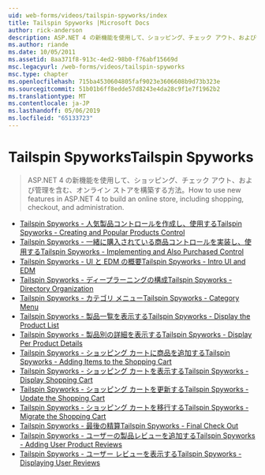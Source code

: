 ```yaml
---
uid: web-forms/videos/tailspin-spyworks/index
title: Tailspin Spyworks |Microsoft Docs
author: rick-anderson
description: ASP.NET 4 の新機能を使用して、ショッピング、チェック アウト、および管理を含む、オンライン ストアを構築する方法。
ms.author: riande
ms.date: 10/05/2011
ms.assetid: 8aa371f8-913c-4ed2-98b0-f76abf15669d
msc.legacyurl: /web-forms/videos/tailspin-spyworks
msc.type: chapter
ms.openlocfilehash: 715ba4530604805faf9023e3606608b9d73b323e
ms.sourcegitcommit: 51b01b6ff8edde57d8243e4da28c9f1e7f1962b2
ms.translationtype: MT
ms.contentlocale: ja-JP
ms.lasthandoff: 05/06/2019
ms.locfileid: "65133723"
---
```

# <a name="tailspin-spyworks"></a><span data-ttu-id="d89ac-103">Tailspin Spyworks</span><span class="sxs-lookup"><span data-stu-id="d89ac-103">Tailspin Spyworks</span></span>

> <span data-ttu-id="d89ac-104">ASP.NET 4 の新機能を使用して、ショッピング、チェック アウト、および管理を含む、オンライン ストアを構築する方法。</span><span class="sxs-lookup"><span data-stu-id="d89ac-104">How to use new features in ASP.NET 4 to build an online store, including shopping, checkout, and administration.</span></span>

- [<span data-ttu-id="d89ac-105">Tailspin Spyworks - 人気製品コントロールを作成し、使用する</span><span class="sxs-lookup"><span data-stu-id="d89ac-105">Tailspin Spyworks - Creating and Popular Products Control</span></span>](tailspin-spyworks-creating-and-using-the-popular-products-control.md)
- [<span data-ttu-id="d89ac-106">Tailspin Spyworks - 一緒に購入されている商品コントロールを実装し、使用する</span><span class="sxs-lookup"><span data-stu-id="d89ac-106">Tailspin Spyworks - Implementing and Also Purchased Control</span></span>](tailspin-spyworks-implementing-and-using-the-also-purchased-control.md)
- [<span data-ttu-id="d89ac-107">Tailspin Spyworks - UI と EDM の概要</span><span class="sxs-lookup"><span data-stu-id="d89ac-107">Tailspin Spyworks - Intro UI and EDM</span></span>](tailspin-spyworks-intro-ui-and-edm.md)
- [<span data-ttu-id="d89ac-108">Tailspin Spyworks - ディープラーニングの構成</span><span class="sxs-lookup"><span data-stu-id="d89ac-108">Tailspin Spyworks - Directory Organization</span></span>](tailspin-spyworks-directory-organization.md)
- [<span data-ttu-id="d89ac-109">Tailspin Spyworks - カテゴリ メニュー</span><span class="sxs-lookup"><span data-stu-id="d89ac-109">Tailspin Spyworks - Category Menu</span></span>](tailspin-spyworks-category-menu.md)
- [<span data-ttu-id="d89ac-110">Tailspin Spyworks - 製品一覧を表示する</span><span class="sxs-lookup"><span data-stu-id="d89ac-110">Tailspin Spyworks - Display the Product List</span></span>](tailspin-spyworks-display-the-product-list.md)
- [<span data-ttu-id="d89ac-111">Tailspin Spyworks - 製品別の詳細を表示する</span><span class="sxs-lookup"><span data-stu-id="d89ac-111">Tailspin Spyworks - Display Per Product Details</span></span>](tailspin-spyworks-display-per-product-details.md)
- [<span data-ttu-id="d89ac-112">Tailspin Spyworks - ショッピング カートに商品を追加する</span><span class="sxs-lookup"><span data-stu-id="d89ac-112">Tailspin Spyworks - Adding Items to the Shopping Cart</span></span>](tailspin-spyworks-adding-items-to-the-shopping-cart.md)
- [<span data-ttu-id="d89ac-113">Tailspin Spyworks - ショッピング カートを表示する</span><span class="sxs-lookup"><span data-stu-id="d89ac-113">Tailspin Spyworks - Display Shopping Cart</span></span>](tailspin-spyworks-display-shopping-cart.md)
- [<span data-ttu-id="d89ac-114">Tailspin Spyworks - ショッピング カートを更新する</span><span class="sxs-lookup"><span data-stu-id="d89ac-114">Tailspin Spyworks - Update the Shopping Cart</span></span>](tailspin-spyworks-update-the-shopping-cart.md)
- [<span data-ttu-id="d89ac-115">Tailspin Spyworks - ショッピング カートを移行する</span><span class="sxs-lookup"><span data-stu-id="d89ac-115">Tailspin Spyworks - Migrate the Shopping Cart</span></span>](tailspin-spyworks-migrate-the-shopping-cart.md)
- [<span data-ttu-id="d89ac-116">Tailspin Spyworks - 最後の精算</span><span class="sxs-lookup"><span data-stu-id="d89ac-116">Tailspin Spyworks - Final Check Out</span></span>](tailspin-spyworks-final-check-out.md)
- [<span data-ttu-id="d89ac-117">Tailspin Spyworks - ユーザーの製品レビューを追加する</span><span class="sxs-lookup"><span data-stu-id="d89ac-117">Tailspin Spyworks - Adding User Product Reviews</span></span>](tailspin-spyworks-adding-user-product-reviews.md)
- [<span data-ttu-id="d89ac-118">Tailspin Spyworks - ユーザー レビューを表示する</span><span class="sxs-lookup"><span data-stu-id="d89ac-118">Tailspin Spyworks - Displaying User Reviews</span></span>](tailspin-spyworks-displaying-user-reviews.md)
